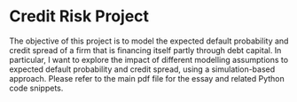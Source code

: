 # Credit Risk Project

The objective of this project is to model the expected default probability
and credit spread of a firm that is financing itself partly through debt
capital. In particular, I want to explore the impact of different
modelling assumptions to expected default probability and credit
spread, using a simulation-based approach. Please refer to the main pdf file
for the essay and related Python code snippets.
